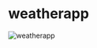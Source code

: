 # weatherapp


![weatherapp](https://user-images.githubusercontent.com/43785757/97540039-08c2f180-19e9-11eb-83c4-3cb141d2ffd6.gif)
